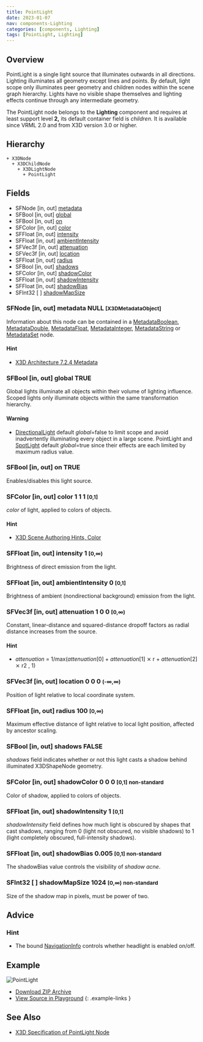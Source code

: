 ```yaml
---
title: PointLight
date: 2023-01-07
nav: components-Lighting
categories: [components, Lighting]
tags: [PointLight, Lighting]
---
```

<style>
.post h3 {
  word-spacing: 0.2em;
}
</style>

## Overview

PointLight is a single light source that illuminates outwards in all directions. Lighting illuminates all geometry except lines and points. By default, light scope only illuminates peer geometry and children nodes within the scene graph hierarchy. Lights have no visible shape themselves and lighting effects continue through any intermediate geometry.

The PointLight node belongs to the **Lighting** component and requires at least support level **2,** its default container field is *children.* It is available since VRML 2.0 and from X3D version 3.0 or higher.

## Hierarchy

```
+ X3DNode
  + X3DChildNode
    + X3DLightNode
      + PointLight
```

## Fields

- SFNode \[in, out\] [metadata](#sfnode-in-out-metadata-null-x3dmetadataobject)
- SFBool \[in, out\] [global](#sfbool-in-out-global-true)
- SFBool \[in, out\] [on](#sfbool-in-out-on-true)
- SFColor \[in, out\] [color](#sfcolor-in-out-color-1-1-1-0-1)
- SFFloat \[in, out\] [intensity](#sffloat-in-out-intensity-1-0)
- SFFloat \[in, out\] [ambientIntensity](#sffloat-in-out-ambientintensity-0-0-1)
- SFVec3f \[in, out\] [attenuation](#sfvec3f-in-out-attenuation-1-0-0-0)
- SFVec3f \[in, out\] [location](#sfvec3f-in-out-location-0-0-0--)
- SFFloat \[in, out\] [radius](#sffloat-in-out-radius-100-0)
- SFBool \[in, out\] [shadows](#sfbool-in-out-shadows-false)
- SFColor \[in, out\] [shadowColor](#sfcolor-in-out-shadowcolor-0-0-0-0-1-small-classbluenon-standard)
- SFFloat \[in, out\] [shadowIntensity](#sffloat-in-out-shadowintensity-1-0-1)
- SFFloat \[in, out\] [shadowBias](#sffloat-in-out-shadowbias-0005-0-1-small-classbluenon-standard)
- SFInt32 \[ \] [shadowMapSize](#sfint32---shadowmapsize-1024-0-small-classbluenon-standard)

### SFNode [in, out] **metadata** NULL <small>[X3DMetadataObject]</small>

Information about this node can be contained in a [MetadataBoolean](/x_ite/components/core/metadataboolean/), [MetadataDouble](/x_ite/components/core/metadatadouble/), [MetadataFloat](/x_ite/components/core/metadatafloat/), [MetadataInteger](/x_ite/components/core/metadatainteger/), [MetadataString](/x_ite/components/core/metadatastring/) or [MetadataSet](/x_ite/components/core/metadataset/) node.

#### Hint

- [X3D Architecture 7.2.4 Metadata](https://www.web3d.org/specifications/X3Dv4/ISO-IEC19775-1v4-IS/Part01/components/core.html#Metadata)

### SFBool [in, out] **global** TRUE

Global lights illuminate all objects within their volume of lighting influence. Scoped lights only illuminate objects within the same transformation hierarchy.

#### Warning

- [DirectionalLight](/x_ite/components/lighting/directionallight/) default *global*=false to limit scope and avoid inadvertently illuminating every object in a large scene. PointLight and [SpotLight](/x_ite/components/lighting/spotlight/) default *global*=true since their effects are each limited by maximum radius value.

### SFBool [in, out] **on** TRUE

Enables/disables this light source.

### SFColor [in, out] **color** 1 1 1 <small>[0,1]</small>

*color* of light, applied to colors of objects.

#### Hint

- [X3D Scene Authoring Hints, Color](https://www.web3d.org/x3d/content/examples/X3dSceneAuthoringHints.html#Color)

### SFFloat [in, out] **intensity** 1 <small>[0,∞)</small>

Brightness of direct emission from the light.

### SFFloat [in, out] **ambientIntensity** 0 <small>[0,1]</small>

Brightness of ambient (nondirectional background) emission from the light.

### SFVec3f [in, out] **attenuation** 1 0 0 <small>[0,∞)</small>

Constant, linear-distance and squared-distance dropoff factors as radial distance increases from the source.

#### Hint

- *attenuation* = 1/max(*attenuation*[0] + *attenuation*[1] ⨯ r + *attenuation*[2] ⨯ r2 , 1)

### SFVec3f [in, out] **location** 0 0 0 <small>(-∞,∞)</small>

Position of light relative to local coordinate system.

### SFFloat [in, out] **radius** 100 <small>[0,∞)</small>

Maximum effective distance of light relative to local light position, affected by ancestor scaling.

### SFBool [in, out] **shadows** FALSE

*shadows* field indicates whether or not this light casts a shadow behind illuminated X3DShapeNode geometry.

### SFColor [in, out] **shadowColor** 0 0 0 <small>[0,1]</small> <small class="blue">non-standard</small>

Color of shadow, applied to colors of objects.

### SFFloat [in, out] **shadowIntensity** 1 <small>[0,1]</small>

*shadowIntensity* field defines how much light is obscured by shapes that cast shadows, ranging from 0 (light not obscured, no visible shadows) to 1 (light completely obscured, full-intensity shadows).

### SFFloat [in, out] **shadowBias** 0.005 <small>[0,1]</small> <small class="blue">non-standard</small>

The shadowBias value controls the visibility of *shadow acne*.

### SFInt32 [ ] **shadowMapSize** 1024 <small>[0,∞)</small> <small class="blue">non-standard</small>

Size of the shadow map in pixels, must be power of two.

## Advice

### Hint

- The bound [NavigationInfo](/x_ite/components/navigation/navigationinfo/) controls whether headlight is enabled on/off.

## Example

<x3d-canvas class="xr-button-br" src="https://create3000.github.io/media/examples/Lighting/PointLight/PointLight.x3d" contentScale="auto" update="auto">
  <img src="https://create3000.github.io/media/examples/Lighting/PointLight/screenshot.avif" alt="PointLight"/>
</x3d-canvas>

- [Download ZIP Archive](https://create3000.github.io/media/examples/Lighting/PointLight/PointLight.zip)
- [View Source in Playground](/x_ite/playground/?url=https://create3000.github.io/media/examples/Lighting/PointLight/PointLight.x3d)
{: .example-links }

## See Also

- [X3D Specification of PointLight Node](https://www.web3d.org/documents/specifications/19775-1/V4.0/Part01/components/lighting.html#PointLight)
